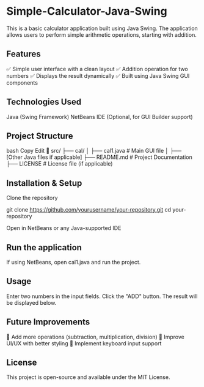 # Simple-Calculator-Java-Swing

This is a basic calculator application built using Java Swing. The application allows users to perform simple arithmetic operations, starting with addition.

## Features 
✅ Simple user interface with a clean layout
✅ Addition operation for two numbers
✅ Displays the result dynamically
✅ Built using Java Swing GUI components

## Technologies Used 
Java (Swing Framework)
NetBeans IDE (Optional, for GUI Builder support)

## Project Structure ##
bash
Copy
Edit
📂 src/
 ├── cal/ 
 │   ├── cal1.java  # Main GUI file
 │   ├── [Other Java files if applicable]
 ├── README.md      # Project Documentation
 ├── LICENSE        # License file (if applicable)

## Installation & Setup ##
Clone the repository

git clone https://github.com/yourusername/your-repository.git
cd your-repository

Open in NetBeans or any Java-supported IDE

## Run the application ##

If using NetBeans, open cal1.java and run the project.
  
## Usage ## 

Enter two numbers in the input fields.
Click the "ADD" button.
The result will be displayed below.

## Future Improvements ##
🔹 Add more operations (subtraction, multiplication, division)
🔹 Improve UI/UX with better styling
🔹 Implement keyboard input support

## License ##
This project is open-source and available under the MIT License.
